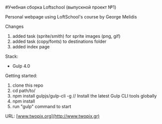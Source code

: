 #Учебная сборка Loftschool (выпускной проект №1) 

Personal webpage using LoftSchool's course
by George Melidis

Changes
 1. added task (sprite/smith) for sprite images (png, gif)
 2. added task (copy/fonts)  to destinations folder
 3. added index page

Stack:
 - Gulp 4.0
 
Getting started:

1. clone this repo
2. cd path/to/
3. npm install gulpjs/gulp-cli -g  // Install the latest Gulp CLI tools globally
4. npm install
6. run "gulp" command to start


URL: [www.twopix.org](http://www.twopix.gr)
